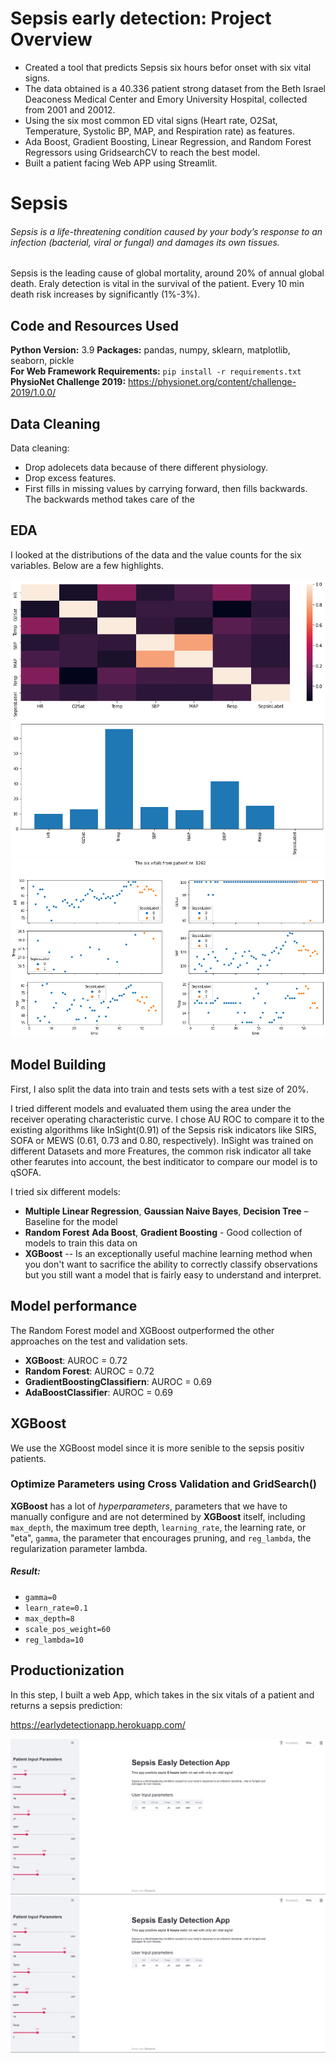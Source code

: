 # Sepsis early detection: Project Overview 
* Created a tool that predicts Sepsis six hours befor onset with six vital signs.
* The data obtained is a 40.336 patient strong dataset from the Beth Israel Deaconess Medical Center and Emory University Hospital, collected from 2001 and 20012.
* Using the six most common ED vital signs (Heart rate, O2Sat, Temperature, Systolic BP, MAP, and Respiration rate) as features.
* Ada Boost, Gradient Boosting, Linear Regression, and Random Forest Regressors using GridsearchCV to reach the best model. 
* Built a patient facing Web APP using Streamlit. 

# Sepsis
###### Sepsis is a life-threatening condition caused by your body’s response to an infection (bacterial, viral or fungal) and damages its own tissues.
Sepsis is the leading cause of global mortality, around 20% of annual global death. Eraly detection is vital in the survival of the patient. Every 10 min death risk increases by significantly (1%-3%).

## Code and Resources Used 
**Python Version:** 3.9
**Packages:** pandas, numpy, sklearn, matplotlib, seaborn, pickle  
**For Web Framework Requirements:**  ```pip install -r requirements.txt```  
**PhysioNet Challenge 2019:** https://physionet.org/content/challenge-2019/1.0.0/

## Data Cleaning
Data cleaning:

*	Drop adolecets data because of there different physiology.
*	Drop excess features.
*	First fills in missing values by carrying forward, then fills backwards. The backwards method takes care of the


## EDA
I looked at the distributions of the data and the value counts for the six variables. Below are a few highlights. 

![alt text](https://github.com/JonasGrabbe/SepsisApp/blob/main/heatmap.png "Heatmap")
![alt text](https://github.com/JonasGrabbe/SepsisApp/blob/main/missingValues.png "Missing Values in percentage")
![alt text](https://github.com/JonasGrabbe/SepsisApp/blob/main/patient1216.png "Patient 1216")

## Model Building 

First, I also split the data into train and tests sets with a test size of 20%.   

I tried  different models and evaluated them using the area under the receiver operating characteristic curve. I chose AU ROC to compare it to the existing algorithms like InSight(0.91) of the Sepsis risk indicators like SIRS, SOFA or MEWS (0.61, 0.73 and 0.80, respectively). 
InSight was trained on different Datasets and more Freatures, the common risk indicator all take other fearutes into account, the best inditicator to compare our model is to qSOFA.

I tried six different models:
*	**Multiple Linear Regression**, **Gaussian Naive Bayes**,	**Decision Tree** – Baseline for the model 
*	**Random Forest** **Ada Boost**, **Gradient Boosting** - Good collection of models to train this data on
*	**XGBoost** -- Is an exceptionally useful machine learning method when you don't want to sacrifice the ability to correctly classify observations but you still want a model that is fairly easy to understand and interpret.

## Model performance
The Random Forest model and XGBoost outperformed the other approaches on the test and validation sets. 
* **XGBoost**: AUROC = 0.72
*	**Random Forest**: AUROC = 0.72 
*	**GradientBoostingClassifiern**: AUROC = 0.69 
*	**AdaBoostClassifier**: AUROC = 0.69 

## XGBoost 
We use the XGBoost model since it is more senible to the sepsis positiv patients.

### Optimize Parameters using Cross Validation and GridSearch()

**XGBoost** has a lot of *hyperparameters*, parameters that we have to manually configure and are not determined by **XGBoost** itself, including `max_depth`, the maximum tree depth, `learning_rate`, the learning rate, or "eta", `gamma`, the parameter that encourages pruning, and `reg_lambda`, the regularization parameter lambda. 
##### Result:
* `gamma=0`
* `learn_rate=0.1`
* `max_depth=8`
* `scale_pos_weight=60`
* `reg_lambda=10`


## Productionization 
In this step, I built a web App, which takes in the six vitals of a patient and returns a sepsis prediction:

https://earlydetectionapp.herokuapp.com/


![Logo](https://github.com/JonasGrabbe/SepsisApp/blob/main/detectionapp.png "LogoApp")
![App](https://github.com/JonasGrabbe/SepsisApp/blob/main/detectionapp.png "App")
